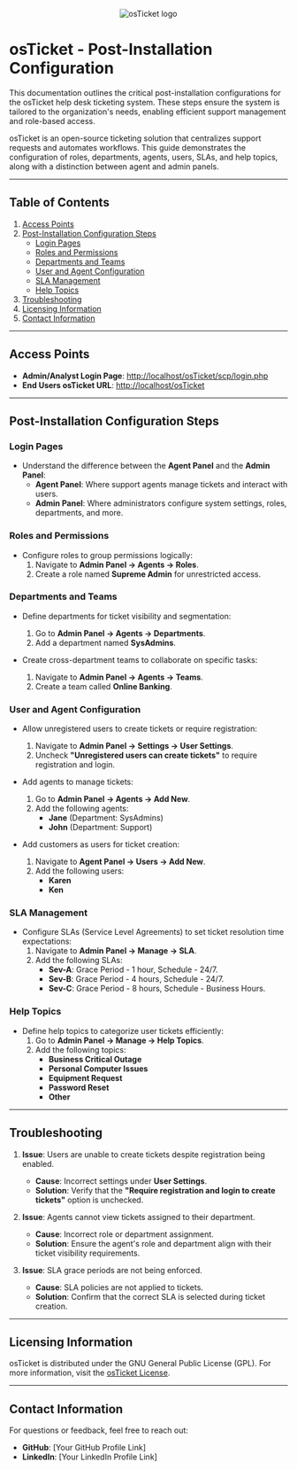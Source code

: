 
<p align="center">
<img src="https://i.imgur.com/Clzj7Xs.png" alt="osTicket logo"/>
</p>

# osTicket - Post-Installation Configuration
This documentation outlines the critical post-installation configurations for the osTicket help desk ticketing system. These steps ensure the system is tailored to the organization's needs, enabling efficient support management and role-based access.

osTicket is an open-source ticketing solution that centralizes support requests and automates workflows. This guide demonstrates the configuration of roles, departments, agents, users, SLAs, and help topics, along with a distinction between agent and admin panels.

---

## Table of Contents
1. [Access Points](#access-points)
2. [Post-Installation Configuration Steps](#post-installation-configuration-steps)
    - [Login Pages](#login-pages)
    - [Roles and Permissions](#roles-and-permissions)
    - [Departments and Teams](#departments-and-teams)
    - [User and Agent Configuration](#user-and-agent-configuration)
    - [SLA Management](#sla-management)
    - [Help Topics](#help-topics)
3. [Troubleshooting](#troubleshooting)
4. [Licensing Information](#licensing-information)
5. [Contact Information](#contact-information)

---

## Access Points

- **Admin/Analyst Login Page**: [http://localhost/osTicket/scp/login.php](http://localhost/osTicket/scp/login.php)  
- **End Users osTicket URL**: [http://localhost/osTicket](http://localhost/osTicket)  

---

## Post-Installation Configuration Steps

### Login Pages
- Understand the difference between the **Agent Panel** and the **Admin Panel**:
  - **Agent Panel**: Where support agents manage tickets and interact with users.
  - **Admin Panel**: Where administrators configure system settings, roles, departments, and more.

### Roles and Permissions
- Configure roles to group permissions logically:
  1. Navigate to **Admin Panel -> Agents -> Roles**.
  2. Create a role named **Supreme Admin** for unrestricted access.

### Departments and Teams
- Define departments for ticket visibility and segmentation:
  1. Go to **Admin Panel -> Agents -> Departments**.
  2. Add a department named **SysAdmins**.

- Create cross-department teams to collaborate on specific tasks:
  1. Navigate to **Admin Panel -> Agents -> Teams**.
  2. Create a team called **Online Banking**.

### User and Agent Configuration
- Allow unregistered users to create tickets or require registration:
  1. Navigate to **Admin Panel -> Settings -> User Settings**.
  2. Uncheck **"Unregistered users can create tickets"** to require registration and login.

- Add agents to manage tickets:
  1. Go to **Admin Panel -> Agents -> Add New**.
  2. Add the following agents:
     - **Jane** (Department: SysAdmins)
     - **John** (Department: Support)

- Add customers as users for ticket creation:
  1. Navigate to **Agent Panel -> Users -> Add New**.
  2. Add the following users:
     - **Karen**
     - **Ken**

### SLA Management
- Configure SLAs (Service Level Agreements) to set ticket resolution time expectations:
  1. Navigate to **Admin Panel -> Manage -> SLA**.
  2. Add the following SLAs:
     - **Sev-A**: Grace Period - 1 hour, Schedule - 24/7.
     - **Sev-B**: Grace Period - 4 hours, Schedule - 24/7.
     - **Sev-C**: Grace Period - 8 hours, Schedule - Business Hours.

### Help Topics
- Define help topics to categorize user tickets efficiently:
  1. Go to **Admin Panel -> Manage -> Help Topics**.
  2. Add the following topics:
     - **Business Critical Outage**
     - **Personal Computer Issues**
     - **Equipment Request**
     - **Password Reset**
     - **Other**

---

## Troubleshooting

1. **Issue**: Users are unable to create tickets despite registration being enabled.  
   - **Cause**: Incorrect settings under **User Settings**.  
   - **Solution**: Verify that the **"Require registration and login to create tickets"** option is unchecked.

2. **Issue**: Agents cannot view tickets assigned to their department.  
   - **Cause**: Incorrect role or department assignment.  
   - **Solution**: Ensure the agent's role and department align with their ticket visibility requirements.

3. **Issue**: SLA grace periods are not being enforced.  
   - **Cause**: SLA policies are not applied to tickets.  
   - **Solution**: Confirm that the correct SLA is selected during ticket creation.

---

## Licensing Information
osTicket is distributed under the GNU General Public License (GPL). For more information, visit the [osTicket License](https://osticket.com).

---

## Contact Information
For questions or feedback, feel free to reach out:  
- **GitHub**: [Your GitHub Profile Link]  
- **LinkedIn**: [Your LinkedIn Profile Link]  
